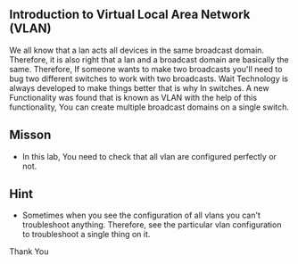 ## Introduction to Virtual Local Area Network (VLAN)

We all know that a lan acts all devices in the same broadcast domain. Therefore, it is also right that a lan and a broadcast domain are basically the same. Therefore, If someone wants to make two broadcasts you'll need to bug two different switches to work with two broadcasts. Wait Technology is always developed to make things better that is why In switches. A new Functionality was found that is known as VLAN with the help of this functionality, You can create multiple broadcast domains on a single switch.


## Misson 
 - In this lab, You need to check that all vlan are configured perfectly or not.

## Hint 
 - Sometimes when you see the configuration of all vlans you can't troubleshoot anything. Therefore, see the particular vlan configuration to troubleshoot a single thing on it.

Thank You
